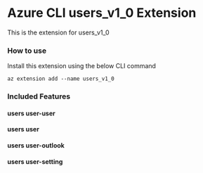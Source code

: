 # Azure CLI users_v1_0 Extension #
This is the extension for users_v1_0

### How to use ###
Install this extension using the below CLI command
```
az extension add --name users_v1_0
```

### Included Features ###
#### users user-user ####
#### users user ####
#### users user-outlook ####
#### users user-setting ####